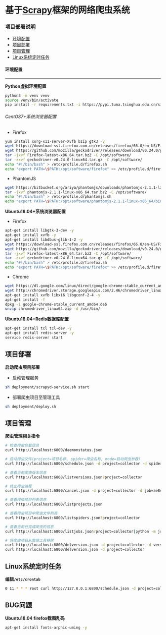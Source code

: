 基于[Scrapy](https://scrapy.org/ "scrapy官网")框架的网络爬虫系统
===


### 项目部署说明

- [环境配置](#环境配置)
- [项目部署](#项目部署)
- [项目管理](#项目管理)
- [Linux系统定时任务](#Linux系统定时任务)


#### 环境配置
___

**Python虚拟环境配置**
```Bash
python3 -m venv venv
source venv/bin/activate
pip install -r requirements.txt -i https://pypi.tuna.tsinghua.edu.cn/simple
```

###### CentOS7+系统浏览器配置
- Firefox
```Bash
yum install xorg-x11-server-Xvfb bzip gtk3 -y
wget https://download-ssl.firefox.com.cn/releases/firefox/66.0/en-US/Firefox-latest-x86_64.tar.bz2
wget https://github.com/mozilla/geckodriver/releases/download/v0.24.0/geckodriver-v0.24.0-linux64.tar.gz
tar -jxvf Firefox-latest-x86_64.tar.bz2 -C /opt/software/
tar -zxvf geckodriver-v0.24.0-linux64.tar.gz -C /opt/software/
echo "#!/bin/bash" > /etc/profile.d/firefox.sh
echo "export PATH=\$PATH:/opt/software/firefox" >> /etc/profile.d/firefox.sh
```
- PhantomJS
```Bash
wget https://bitbucket.org/ariya/phantomjs/downloads/phantomjs-2.1.1-linux-x86_64.tar.bz2
tar -jxvf phantomjs-2.1.1-linux-x86_64.tar.bz2 -C /opt/software/
echo "#!/bin/bash" > /etc/profile.d/phantomjs.sh
echo "export PATH=\$PATH:/opt/software/phantomjs-2.1.1-linux-x86_64/bin" >> /etc/profile.d/phantomjs.sh
```

**Ubuntu18.04+系统浏览器配置**
- Firefox
```Bash
apt-get install libgtk-3-dev -y
apt-get install xvfb -y
apt-get install libdbus-glib-1-2 -y
wget https://download-ssl.firefox.com.cn/releases/firefox/66.0/en-US/Firefox-latest-x86_64.tar.bz2
wget https://github.com/mozilla/geckodriver/releases/download/v0.24.0/geckodriver-v0.24.0-linux64.tar.gz
tar -jxvf Firefox-latest-x86_64.tar.bz2 -C /opt/software/
tar -zxvf geckodriver-v0.24.0-linux64.tar.gz -C /opt/software/
echo "#!/bin/bash" > /etc/profile.d/firefox.sh
echo "export PATH=\$PATH:/opt/software/firefox" >> /etc/profile.d/firefox.sh
```
- Chrome
```Bash
wget https://dl.google.com/linux/direct/google-chrome-stable_current_amd64.deb
wget http://chromedriver.storage.googleapis.com/2.46/chromedriver_linux64.zip
apt-get install xvfb libxi6 libgconf-2-4 -y
apt-get install -f
dpkg -i google-chrome-stable_current_amd64.deb
unzip chromedriver_linux64.zip -d /usr/bin/
```

**Ubuntu18.04+Redis数据库配置**
```Bash
apt-get install tcl tcl-dev -y
apt-get install redis-server -y
service redis-server start
```


项目部署
------
**启动爬虫项目部署**
- 启动管理服务
```Bash
sh deployment/scrapyd-service.sh start
```
- 部署爬虫项目至管理工具
```Bash
sh deployment/deploy.sh
```

项目管理
------
**爬虫管理相关指令**
```Bash
# 检查爬虫负载信息
curl http://localhost:6800/daemonstatus.json

# 启动爬虫文件(project=项目名称, spider=爬虫名称, mode=启动爬虫参数)
curl http://localhost:6800/schedule.json -d project=collector -d spider=tianyancha -d mode=update

# 查看当前爬虫版本信息
curl http://localhost:6800/listversions.json?project=collector

# 终止爬虫进程
curl http://localhost:6800/cancel.json -d project=collector -d job=ae8c423cd05411e88449000c29deb11c

# 查看爬虫项目列表信息
curl http://localhost:6800/listprojects.json

# 查看爬虫项目中爬虫文件列表
curl http://localhost:6800/listspiders.json?project=collector

# 查看当前已完成爬虫的信息
curl http://localhost:6800/listjobs.json?project=collector|python -m json.tool

# 将爬虫项目从管理工具移除
curl http://localhost:6800/delversion.json -d project=collector -d version=1539591444
curl http://localhost:6800/delversion.json -d project=collector
```

Linux系统定时任务
------
**编辑`/etc/crontab`**
```Bash
0 11 * * * root curl http://127.0.0.1:6800/schedule.json -d project=collector -d spider=tianyancha -d mode=update
```


BUG问题
------
**Ubuntu18.04 firefox截图乱码**
```Bash
apt-get install fonts-arphic-uming -y
```
